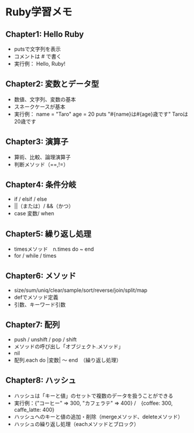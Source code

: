 # Ruby学習メモ

## Chapter1: Hello Ruby
- putsで文字列を表示
- コメントは # で書く
- 実行例：
Hello, Ruby!

## Chapter2: 変数とデータ型
- 数値、文字列、変数の基本
- スネークケースが基本
- 実行例：
name = "Taro"
age = 20
puts "#{name}は#{age}歳です"
Taroは20歳です

## Chapter3: 演算子
- 算術、比較、論理演算子
- 判断メソッド（==,!=）

## Chapter4: 条件分岐
- if / elsif / else
- ||（または）/ &&（かつ）
- case 変数/ when

## Chapter5: 繰り返し処理
- timesメソッド　n.times do ~ end
- for / while / times

## Chapter6: メソッド
- size/sum/uniq/clear/sample/sort/reverse/join/split/map
- defでメソッド定義
- 引数、キーワード引数

## Chapter7: 配列
- push / unshift / pop / shift
- メソッドの呼び出し「オブジェクト.メソッド」
- nil
- 配列.each do |変数| ～ end　（繰り返し処理）

## Chapter8: ハッシュ
- ハッシュは「キーと値」のセットで複数のデータを扱うことができる
- 実行例：{"コーヒー" => 300, "カフェラテ" => 400} /　{coffee: 300, caffe_latte: 400}
- ハッシュへのキーと値の追加・削除（mergeメソッド、deleteメソッド）
- ハッシュの繰り返し処理（eachメソッドとブロック）
